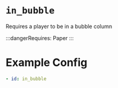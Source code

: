 # `in_bubble`

Requires a player to be in a bubble column

:::dangerRequires:
Paper
:::

# Example Config
```yaml
- id: in_bubble
```
